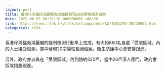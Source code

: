 ```yaml
---
layout: post
title: 香港仔鴻福苑鴻麗閣完成強檢發現20宗陽性檢測個案
date: 2022-06-02 08:32:10.000000000 +08:00
link: https://news.rthk.hk/rthk/ch/component/k2/1651295-20220602.htm
categories: rthk
---
```


香港仔鴻福苑鴻麗閣的強制檢測行動早上完成，有大約860名身處「受限區域」內的人士接受檢測，當中發現20宗陽性檢測個案，衞生防護中心會安排跟進。

另外，政府亦派員在「受限區域」內到訪約320戶，當中26戶沒人應門，政府會採取措施跟進。
